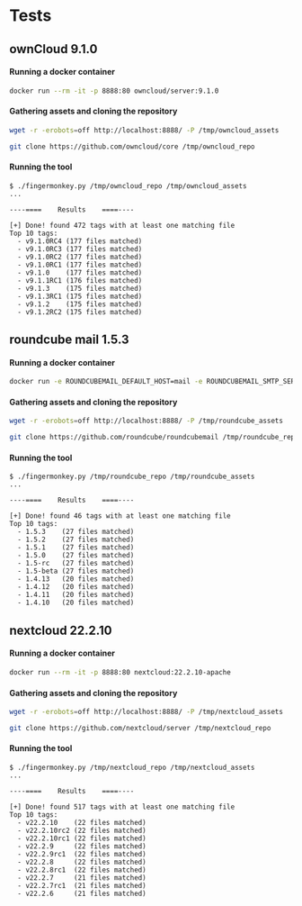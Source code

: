 # Tests

## ownCloud 9.1.0

#### Running a docker container

```bash
docker run --rm -it -p 8888:80 owncloud/server:9.1.0
```

#### Gathering assets and cloning the repository

```bash
wget -r -erobots=off http://localhost:8888/ -P /tmp/owncloud_assets

git clone https://github.com/owncloud/core /tmp/owncloud_repo
```

#### Running the tool

```
$ ./fingermonkey.py /tmp/owncloud_repo /tmp/owncloud_assets 
...     

----====    Results    ====----

[+] Done! found 472 tags with at least one matching file
Top 10 tags:
  - v9.1.0RC4 (177 files matched)
  - v9.1.0RC3 (177 files matched)
  - v9.1.0RC2 (177 files matched)
  - v9.1.0RC1 (177 files matched)
  - v9.1.0    (177 files matched)
  - v9.1.1RC1 (176 files matched)
  - v9.1.3    (175 files matched)
  - v9.1.3RC1 (175 files matched)
  - v9.1.2    (175 files matched)
  - v9.1.2RC2 (175 files matched)
```

## roundcube mail 1.5.3

#### Running a docker container

```bash
docker run -e ROUNDCUBEMAIL_DEFAULT_HOST=mail -e ROUNDCUBEMAIL_SMTP_SERVER=mail --rm -it -p 8888:80 roundcube/roundcubemail:1.5.3-apache
```
#### Gathering assets and cloning the repository

```bash
wget -r -erobots=off http://localhost:8888/ -P /tmp/roundcube_assets

git clone https://github.com/roundcube/roundcubemail /tmp/roundcube_repo
```

#### Running the tool

```
$ ./fingermonkey.py /tmp/roundcube_repo /tmp/roundcube_assets 
...     

----====    Results    ====----

[+] Done! found 46 tags with at least one matching file
Top 10 tags:
  - 1.5.3    (27 files matched)
  - 1.5.2    (27 files matched)
  - 1.5.1    (27 files matched)
  - 1.5.0    (27 files matched)
  - 1.5-rc   (27 files matched)
  - 1.5-beta (27 files matched)
  - 1.4.13   (20 files matched)
  - 1.4.12   (20 files matched)
  - 1.4.11   (20 files matched)
  - 1.4.10   (20 files matched)
```

## nextcloud 22.2.10

#### Running a docker container

```bash
docker run --rm -it -p 8888:80 nextcloud:22.2.10-apache
```

#### Gathering assets and cloning the repository

```bash
wget -r -erobots=off http://localhost:8888/ -P /tmp/nextcloud_assets

git clone https://github.com/nextcloud/server /tmp/nextcloud_repo
```

#### Running the tool

```
$ ./fingermonkey.py /tmp/nextcloud_repo /tmp/nextcloud_assets 
...

----====    Results    ====----

[+] Done! found 517 tags with at least one matching file
Top 10 tags:
  - v22.2.10    (22 files matched)
  - v22.2.10rc2 (22 files matched)
  - v22.2.10rc1 (22 files matched)
  - v22.2.9     (22 files matched)
  - v22.2.9rc1  (22 files matched)
  - v22.2.8     (22 files matched)
  - v22.2.8rc1  (22 files matched)
  - v22.2.7     (21 files matched)
  - v22.2.7rc1  (21 files matched)
  - v22.2.6     (21 files matched)
```
